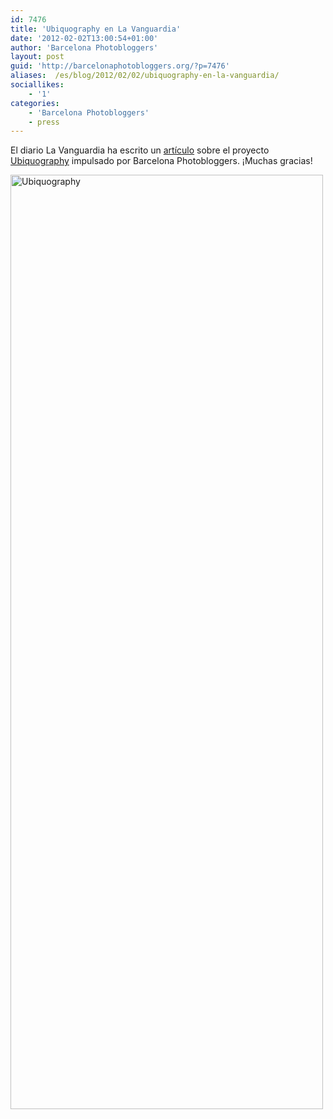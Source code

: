 ```yaml
---
id: 7476
title: 'Ubiquography en La Vanguardia'
date: '2012-02-02T13:00:54+01:00'
author: 'Barcelona Photobloggers'
layout: post
guid: 'http://barcelonaphotobloggers.org/?p=7476'
aliases:  /es/blog/2012/02/02/ubiquography-en-la-vanguardia/
sociallikes:
    - '1'
categories:
    - 'Barcelona Photobloggers'
    - press
---
```


El diario La Vanguardia ha escrito un <a href="http://www.lavanguardia.com/cultura/20120202/54247595516/ubiquography-aventura-teoria.html">artículo</a> sobre el proyecto <a href="http://barcelonaphotobloggers.org/2012/02/02/ubiquography-un-proyecto-de-reflexion-sobre-la-iphoneografia/">Ubiquography</a> impulsado por Barcelona Photobloggers. ¡Muchas gracias!

<a href="http://www.lavanguardia.com/cultura/20120202/54247595516/ubiquography-aventura-teoria.html"><img src="http://fransimo.info/wp-content/uploads/2012/02/ubiquography.jpg" alt="Ubiquography" width="500" height="1495" class="alignnone size-full wp-image-7480"></a>